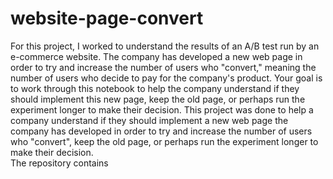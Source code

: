 # website-page-convert
For this project, I worked to understand the results of an A/B test run by an e-commerce website. The company has developed a new web page in order to try and increase the number of users who "convert," meaning the number of users who decide to pay for the company's product. Your goal is to work through this notebook to help the company understand if they should implement this new page, keep the old page, or perhaps run the experiment longer to make their decision.
This project was done to help a company understand if they should implement a new web page the company has developed in order to try and increase the number of users who "convert", keep the old page, or perhaps run the experiment longer to make their decision.   
The repository contains 
